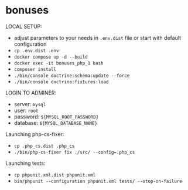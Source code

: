 # bonuses

LOCAL SETUP:
- adjust parameters to your needs in `.env.dist` file or start with default configuration
- `cp .env.dist .env`
- `docker compose up -d --build`
- `docker exec -it bonuses_php_1 bash`
- `composer install`
- `./bin/console doctrine:schema:update --force`
- `./bin/console doctrine:fixtures:load`

LOGIN TO ADMINER:
- server: `mysql`
- user: `root`
- password: `${MYSQL_ROOT_PASSWORD}`
- database: `${MYSQL_DATABASE_NAME}`

Launching php-cs-fixer:
- `cp .php_cs.dist .php_cs`
- `./bin/php-cs-fixer fix ./src/ --config=.php_cs`

Launching tests:
- `cp phpunit.xml.dist phpunit.xml`
- `bin/phpunit --configuration phpunit.xml tests/ --stop-on-failure`
